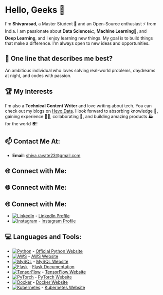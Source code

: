 # Hello, Geeks 👋

I'm **Shivprasad**, a Master Student  🚀 and an Open-Source enthusiast ⚡ from India. I am passionate about **Data Science📈**, **Machine Learning🤖**, and **Deep Learning**, and I enjoy learning new things. My goal is to build things that make a difference. I'm always open to new ideas and opportunities.

## 🔭 One line that describes me best?
An ambitious individual who loves solving real-world problems, daydreams at night, and codes with passion.

## 🏆 My Interests
I'm also a **Technical Content Writer** and love writing about tech. You can check out my blogs on [Hevo Data](https://hevodata.com/learn/author/sarang_ravate/). I look forward to absorbing knowledge 🧠, gaining experience 👨‍🏭, collaborating 🤝, and building amazing products 🏭 for the world 🌍!

## 📫 Contact Me At:
- **Email**: shiva.ravate23@gmail.com

## 🌐 Connect with Me:
## 🌐 Connect with Me:
## 🌐 Connect with Me:
- [![LinkedIn](https://img.shields.io/badge/-LinkedIn-0077B5?style=flat&logo=linkedin&logoColor=ffffff)](https://www.linkedin.com/in/shivprasad-ravate-818a2b214/) - [LinkedIn Profile](https://www.linkedin.com/in/shivprasad-ravate-818a2b214/)
- [![Instagram](https://img.shields.io/badge/-Instagram-E1306C?style=flat&logo=instagram&logoColor=ffffff)](https://www.instagram.com/shiva_ravate10/profilecard/?igsh=d3RoM2xlbWd6aTcy) - [Instagram Profile](https://www.instagram.com/shiva_ravate10/profilecard/?igsh=d3RoM2xlbWd6aTcy)



## 💻 Languages and Tools:
- [![Python](https://img.shields.io/badge/-Python-3776AB?style=flat&logo=python&logoColor=ffffff)](https://www.python.org/) - [Official Python Website](https://www.python.org/)
- [![AWS](https://img.shields.io/badge/-AWS-333333?style=flat&logo=amazon-aws)](https://aws.amazon.com/) - [AWS Website](https://aws.amazon.com/)
- [![MySQL](https://img.shields.io/badge/-MySQL-333333?style=flat&logo=mysql)](https://www.mysql.com/) - [MySQL Website](https://www.mysql.com/)
- [![Flask](https://img.shields.io/badge/-Flask-333333?style=flat&logo=flask)](https://flask.palletsprojects.com/) - [Flask Documentation](https://flask.palletsprojects.com/)
- [![TensorFlow](https://img.shields.io/badge/-TensorFlow-333333?style=flat&logo=tensorflow)](https://www.tensorflow.org/) - [TensorFlow Website](https://www.tensorflow.org/)
- [![PyTorch](https://img.shields.io/badge/-PyTorch-333333?style=flat&logo=pytorch)](https://pytorch.org/) - [PyTorch Website](https://pytorch.org/)
- [![Docker](https://img.shields.io/badge/-Docker-333333?style=flat&logo=docker)](https://www.docker.com/) - [Docker Website](https://www.docker.com/)
- [![Kubernetes](https://img.shields.io/badge/-Kubernetes-333333?style=flat&logo=kubernetes)](https://kubernetes.io/) - [Kubernetes Website](https://kubernetes.io/)

